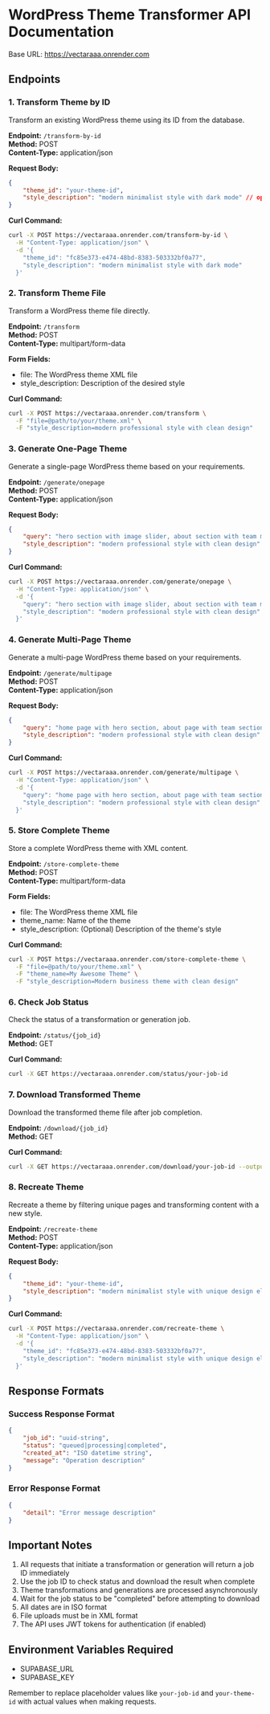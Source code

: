 # WordPress Theme Transformer API Documentation

Base URL: https://vectaraaa.onrender.com

## Endpoints

### 1. Transform Theme by ID
Transform an existing WordPress theme using its ID from the database.

**Endpoint:** `/transform-by-id`  
**Method:** POST  
**Content-Type:** application/json

**Request Body:**
```json
{
    "theme_id": "your-theme-id",
    "style_description": "modern minimalist style with dark mode" // optional
}
```

**Curl Command:**
```bash
curl -X POST https://vectaraaa.onrender.com/transform-by-id \
  -H "Content-Type: application/json" \
  -d '{
    "theme_id": "fc85e373-e474-48bd-8383-503332bf0a77",
    "style_description": "modern minimalist style with dark mode"
  }'
```

### 2. Transform Theme File
Transform a WordPress theme file directly.

**Endpoint:** `/transform`  
**Method:** POST  
**Content-Type:** multipart/form-data

**Form Fields:**
- file: The WordPress theme XML file
- style_description: Description of the desired style

**Curl Command:**
```bash
curl -X POST https://vectaraaa.onrender.com/transform \
  -F "file=@path/to/your/theme.xml" \
  -F "style_description=modern professional style with clean design"
```

### 3. Generate One-Page Theme
Generate a single-page WordPress theme based on your requirements.

**Endpoint:** `/generate/onepage`  
**Method:** POST  
**Content-Type:** application/json

**Request Body:**
```json
{
    "query": "hero section with image slider, about section with team members, services section with pricing tables, contact form section",
    "style_description": "modern professional style with clean design"
}
```

**Curl Command:**
```bash
curl -X POST https://vectaraaa.onrender.com/generate/onepage \
  -H "Content-Type: application/json" \
  -d '{
    "query": "hero section with image slider, about section with team members, services section with pricing tables, contact form section",
    "style_description": "modern professional style with clean design"
  }'
```

### 4. Generate Multi-Page Theme
Generate a multi-page WordPress theme based on your requirements.

**Endpoint:** `/generate/multipage`  
**Method:** POST  
**Content-Type:** application/json

**Request Body:**
```json
{
    "query": "home page with hero section, about page with team section, services page with pricing, contact page with form",
    "style_description": "modern professional style with clean design"
}
```

**Curl Command:**
```bash
curl -X POST https://vectaraaa.onrender.com/generate/multipage \
  -H "Content-Type: application/json" \
  -d '{
    "query": "home page with hero section, about page with team section, services page with pricing, contact page with form",
    "style_description": "modern professional style with clean design"
  }'
```

### 5. Store Complete Theme
Store a complete WordPress theme with XML content.

**Endpoint:** `/store-complete-theme`  
**Method:** POST  
**Content-Type:** multipart/form-data

**Form Fields:**
- file: The WordPress theme XML file
- theme_name: Name of the theme
- style_description: (Optional) Description of the theme's style

**Curl Command:**
```bash
curl -X POST https://vectaraaa.onrender.com/store-complete-theme \
  -F "file=@path/to/your/theme.xml" \
  -F "theme_name=My Awesome Theme" \
  -F "style_description=Modern business theme with clean design"
```

### 6. Check Job Status
Check the status of a transformation or generation job.

**Endpoint:** `/status/{job_id}`  
**Method:** GET

**Curl Command:**
```bash
curl -X GET https://vectaraaa.onrender.com/status/your-job-id
```

### 7. Download Transformed Theme
Download the transformed theme file after job completion.

**Endpoint:** `/download/{job_id}`  
**Method:** GET

**Curl Command:**
```bash
curl -X GET https://vectaraaa.onrender.com/download/your-job-id --output transformed_theme.xml
```

### 8. Recreate Theme
Recreate a theme by filtering unique pages and transforming content with a new style.

**Endpoint:** `/recreate-theme`  
**Method:** POST  
**Content-Type:** application/json

**Request Body:**
```json
{
    "theme_id": "your-theme-id",
    "style_description": "modern minimalist style with unique design elements"
}
```

**Curl Command:**
```bash
curl -X POST https://vectaraaa.onrender.com/recreate-theme \
  -H "Content-Type: application/json" \
  -d '{
    "theme_id": "fc85e373-e474-48bd-8383-503332bf0a77",
    "style_description": "modern minimalist style with unique design elements"
  }'
```


## Response Formats

### Success Response Format
```json
{
    "job_id": "uuid-string",
    "status": "queued|processing|completed",
    "created_at": "ISO datetime string",
    "message": "Operation description"
}
```

### Error Response Format
```json
{
    "detail": "Error message description"
}
```

## Important Notes

1. All requests that initiate a transformation or generation will return a job ID immediately
2. Use the job ID to check status and download the result when complete
3. Theme transformations and generations are processed asynchronously
4. Wait for the job status to be "completed" before attempting to download
5. All dates are in ISO format
6. File uploads must be in XML format
7. The API uses JWT tokens for authentication (if enabled)

## Environment Variables Required
- SUPABASE_URL
- SUPABASE_KEY

Remember to replace placeholder values like `your-job-id` and `your-theme-id` with actual values when making requests.
